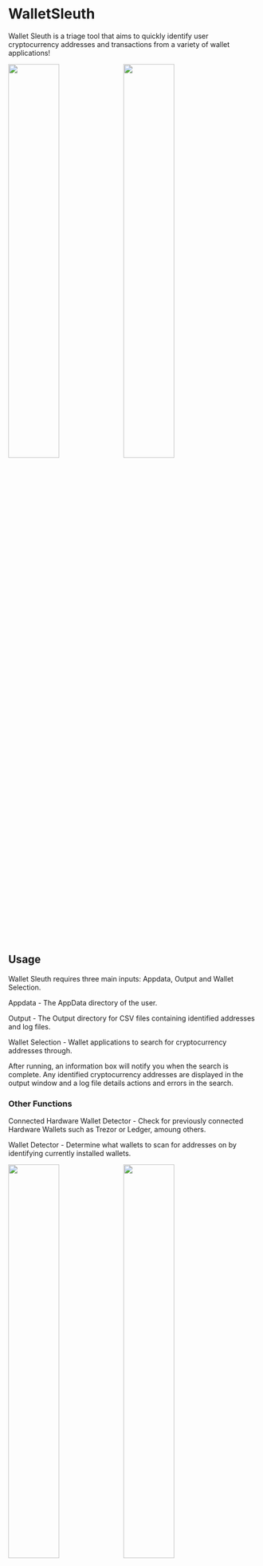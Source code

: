 # WalletSleuth
Wallet Sleuth is a triage tool that aims to quickly identify user cryptocurrency addresses and transactions from a variety of wallet applications!

<p float="center">
  <img src="https://github.com/CH-CLARK/WalletSleuth/assets/117690646/067a1942-caf5-4c37-b366-ff32e154ecfa" width="45%" />
  <img src="https://github.com/CH-CLARK/WalletSleuth/assets/117690646/74ff07f6-8d14-4926-ab3b-08cac8eb2971" width="45%" />
</p>

## Usage
Wallet Sleuth requires three main inputs: Appdata, Output and Wallet Selection.

Appdata - The AppData directory of the user.

Output - The Output directory for CSV files containing identified addresses and log files.

Wallet Selection - Wallet applications to search for cryptocurrency addresses through.

After running, an information box will notify you when the search is complete. Any identified cryptocurrency addresses are displayed in the output window and a log file details actions and errors in the search.

### Other Functions
Connected Hardware Wallet Detector - Check for previously connected Hardware Wallets such as Trezor or Ledger, amoung others.

Wallet Detector - Determine what wallets to scan for addresses on by identifying currently installed wallets.

<p float="center">
  <img src="https://github.com/CH-CLARK/WalletSleuth/assets/117690646/2c687e42-59dc-4745-9950-296248ca7632" width="45%" />
  <img src="https://github.com/CH-CLARK/WalletSleuth/assets/117690646/0900f067-005f-4c4f-9a31-2bc1221ed9d8" width="45%" />
  
</p>

## Supported Wallets
- Atomic Wallet
- Bitcoin Core
- Bitget (Brave, Chrome) (Formerly Bitkeep)
- Brave Browser Wallet
- Coinbase Wallet (Chrome)
- Exodus Wallet
- Guarda (Chrome)
- Ledger Live
- Litecoin Core
- MetaMask (Brave, Chrome, Edge)
- Opera Browser Wallet
- Phantom (Brave, Chrome)
- Wasabi Wallet

## Limitations
- Currently the wallet finder function is limited to wallets in the 'Default' browser user profile, but the address finder will check all profiles for the selected browser.
- Support for Windows OS only.
- Requires Python 3.8 or higher
- To parse Transaction IDs from the Exodus cache, the brotli extension is required.



<p align="center">
  <strong><span style="font-size: 36px;">REMEMBER TO CONFIRM YOU OWN FINDINGS!</span></strong>
</p>
